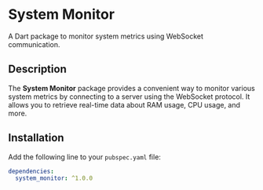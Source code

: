 # System Monitor

A Dart package to monitor system metrics using WebSocket communication.

## Description

The **System Monitor** package provides a convenient way to monitor various system metrics by connecting to a server using the WebSocket protocol. It allows you to retrieve real-time data about RAM usage, CPU usage, and more.

## Installation

Add the following line to your `pubspec.yaml` file:

```yaml
dependencies:
  system_monitor: ^1.0.0
```